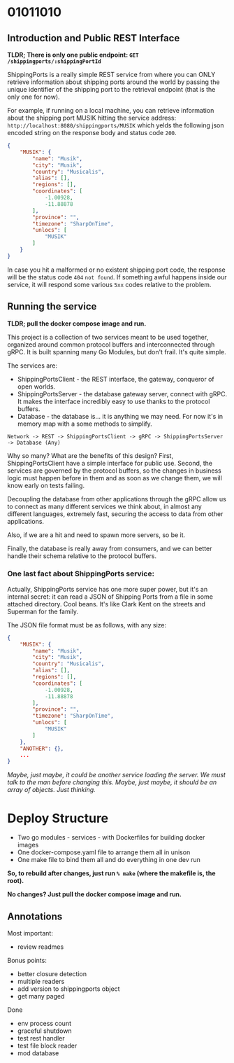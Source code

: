 # 01011010

## Introduction and Public REST Interface

**TLDR; There is only one public endpoint: `GET /shippingports/:shippingPortId`**

ShippingPorts is a really simple REST service from where you can ONLY retrieve information about shipping ports around the
world by passing the unique identifier of the shipping port to the retrieval endpoint (that is the only one for now). 

For example, if running on a local machine, you can retrieve information about the shipping port MUSIK hitting the 
service address: `http://localhost:8080/shippingports/MUSIK` which yelds the following json encoded string on the 
response body and status code `200`.

``` json
{
    "MUSIK": {
        "name": "Musik",
        "city": "Musik",
        "country": "Musicalis",
        "alias": [],
        "regions": [],
        "coordinates": [
            -1.00928,
            -11.88878
        ],
        "province": "",
        "timezone": "SharpOnTime",
        "unlocs": [
            "MUSIK"
        ]
    }
}
```

In case you hit a malformed or no existent shipping port code, the response will be the status code `404` `not found`.
If something awful happens inside our service, it will respond some various `5xx` codes relative to the problem.


## Running the service

**TLDR; pull the docker compose image and run.**

This project is a collection of two services meant to be used together, organized around common protocol buffers and
interconnected through gRPC. It is built spanning many Go Modules, but don't frail. It's quite simple.

The services are: 
 - ShippingPortsClient - the REST interface, the gateway, conqueror of open worlds.
 - ShippingPortsServer - the database gateway server, connect with gRPC. It makes the interface incredibly easy to
   use thanks to the protocol buffers.
 - Database - the database is... it is anything we may need. For now it's in memory map with a some methods to simplify.

```
Network -> REST -> ShippingPortsClient -> gRPC -> ShippingPortsServer -> Database (Any)
```

Why so many? What are the benefits of this design? First, ShippingPortsClient have a simple interface for public use.
Second, the services are governed by the protocol buffers, so the changes in business logic must happen
before in them and as soon as we change them, we will know early on tests failing.

Decoupling the database from other applications through the gRPC allow us to connect as many different services
we think about, in almost any different languages, extremely fast, securing the access to data from other applications. 

Also, if we are a hit and need to spawn more servers, so be it.

Finally, the database is really away from consumers, and we can better handle their schema relative to the protocol buffers.
 
### One last fact about ShippingPorts service:

Actually, ShippingPorts service has one more super power, but it's an internal secret: it can read a JSON of Shipping Ports from 
a file in some attached directory. Cool beans. It's like Clark Kent on the streets and Superman for the family.

The JSON file format must be as follows, with any size:
``` json
{
    "MUSIK": {
        "name": "Musik",
        "city": "Musik",
        "country": "Musicalis",
        "alias": [],
        "regions": [],
        "coordinates": [
            -1.00928,
            -11.88878
        ],
        "province": "",
        "timezone": "SharpOnTime",
        "unlocs": [
            "MUSIK"
        ]
    },
    "ANOTHER": {},
    ...
}
```

*Maybe, just maybe, it could be another service loading the server. We must talk to the man before changing this.*
*Maybe, just maybe, it should be an array of objects. Just thinking.*

# Deploy Structure
 - Two go modules - services - with Dockerfiles for building docker images
 - One docker-compose.yaml file to arrange them all in unison
 - One make file to bind them all and do everything in one dev run

**So, to rebuild after changes, just run `% make` (where the makefile is, the root).**

**No changes? Just pull the docker compose image and run.**


## Annotations

Most important:
+ review readmes

Bonus points:
+ better closure detection
+ multiple readers
+ add version to shippingports object
+ get many paged

Done
+ env process count
+ graceful shutdown
+ test rest handler 
+ test file block reader  
+ mod database
